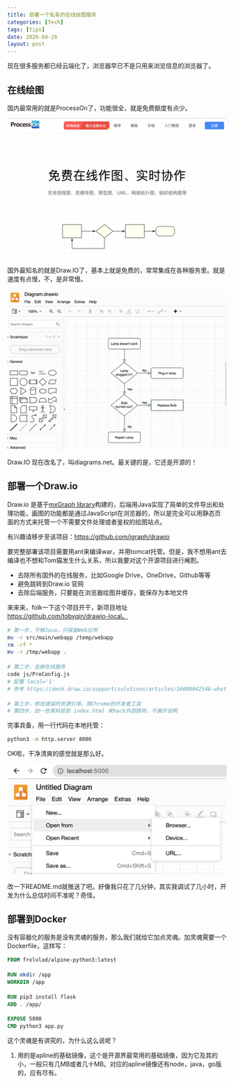 ```yaml
---
title: 部署一个私有的在线绘图服务
categories: [Tech]
tags: [tips]
date: 2020-04-26
layout: post
---
```

现在很多服务都已经云端化了，浏览器早已不是只用来浏览信息的浏览器了。

## 在线绘图

国内最常用的就是ProcessOn了，功能很全，就是免费额度有点少。

![image-20200426214245160](images/image-20200426214245160.png)

国外最知名的就是Draw.IO了，基本上就是免费的，常常集成在各种服务里。就是速度有点慢，不，是非常慢。

![image-20200426214432654](images/image-20200426214432654.png)

Draw.IO 现在改名了，叫diagrams.net。最关键的是，它还是开源的！

## 部署一个Draw.io

Draw.io 是基于[mxGraph library](https://github.com/jgraph/mxgraph)构建的，后端用Java实现了简单的文件导出和处理功能，画图的功能都是通过JavaScript在浏览器的，所以是完全可以用静态页面的方式来托管一个不需要文件处理或者鉴权的绘图站点。

有兴趣请移步至该项目：https://github.com/jgraph/drawio

要完整部署该项目需要用ant来编译war，并用tomcat托管。但是，我不想用ant去编译也不想和Tom猫发生什么关系，所以我要对这个开源项目进行阉割。

* 去除所有国外的在线服务，比如Google Drive，OneDrive，Github等等
* 避免跳转到Draw.io 官网
* 去除后端服务，只要能在浏览器绘图并缓存，能保存为本地文件

来来来，folk一下这个项目开干，新项目地址 https://github.com/tobyqin/drawio-local。

```bash
# 第一步，干掉Java，只保留Web应用
mv -r src/main/webapp /temp/webapp
rm -rf *
mv -r /tmp/webapp .

# 第二步，去掉在线服务
code js/PreConfig.js
# 配置 local='1'
# 参考 https://desk.draw.io/support/solutions/articles/16000042546-what-url-parameters-are-supported-

# 第三步，修改错误的资源引用，用Chrome的开发者工具
# 第四步，加一些黑科技到 index.html 来hack外部跳转，不展开说明
```

完事具备，用一行代码在本地托管：

```bash
python3 -m http.server 8000
```

OK啦，干净清爽的感觉就是那么好。

![demo](images/demo.jpg)

改一下README.md就推送了吧。好像我只花了几分钟，其实我调试了几小时，开发为什么总估时间不准呢？奇怪。

## 部署到Docker

没有容器化的服务是没有灵魂的服务，那么我们就给它加点灵魂。加灵魂需要一个Dockerfile，这样写：

```dockerfile
FROM frolvlad/alpine-python3:latest

RUN mkdir /app
WORKDIR /app

RUN pip3 install flask
ADD . /app/

EXPOSE 5000
CMD python3 app.py
```

这个灵魂是有讲究的，为什么这么说呢？

1. 用的是apline的基础镜像，这个是开源界最常用的基础镜像，因为它及其的小，一般只有几MB或者几十MB。对应的apline镜像还有node，java，go版的，应有尽有。
